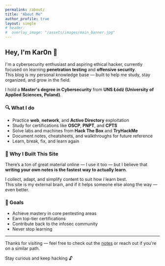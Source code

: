 ```yaml
---
permalink: /about/
title: "About Me"
author_profile: true
layout: single
# header:  
#  overlay_image: "/assets/images/main_banner.jpg"
---
```



## Hey, I'm Kar0n 👋

I'm a cybersecurity enthusiast and aspiring ethical hacker, currently focused on learning **penetration testing** and **offensive security**.  
This blog is my personal knowledge base — built to help me study, stay organized, and grow in the field.

I hold a **Master's degree in Cybersecurity** from **UNS Łódź (University of Applied Sciences, Poland)**.

### 🔍 What I do

- Practice **web**, **network**, and **Active Directory** exploitation  
- Study for certifications like **OSCP**, **PNPT**, and **CPTS**  
- Solve labs and machines from **Hack The Box** and **TryHackMe**  
- Document notes, cheatsheets, and walkthroughs for future reference  
- Learn, break, fix, and learn again  

### 🧠 Why I Built This Site

There’s a ton of great material online — I use it too — but I believe that  
**writing your own notes is the fastest way to actually learn**.

I collect, adapt, and simplify content to suit how *I* learn best.  
This site is my external brain, and if it helps someone else along the way — even better.

### 🎯 Goals

- Achieve mastery in core pentesting areas  
- Earn top-tier certifications  
- Contribute back to the infosec community  
- Never stop learning  

---

Thanks for visiting — feel free to check out the [notes](/notes/) or reach out if you're on a similar path.

Stay curious and keep hacking 🔓
